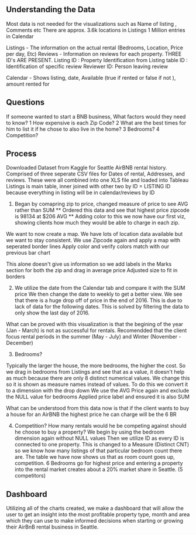 
## Understanding the Data
Most data is not needed for the visualizations such as Name of listing , Comments etc
There are approx. 3.6k locations in Listings 
  1 Million entries in Calendar


Listings - The information on the actual rental (Bedrooms, Location, Price per day, Etc) 
Reviews - Information on reviews for each property. 
     THREE ID's ARE PRESENT. 
      Listing ID : Property Identification from Listing table
      ID : Identification of specific review
      Reviewer ID: Person leaving review 

Calendar - Shows listing, date, Available (true if rented or false if not ), amount rented for 
      

## Questions 
If someone wanted to start a BNB business, What factors would they need to know? 
1 How expensive is each Zip Code? 
2 What are the best times for him to list it if he chose to also live in the home? 
3 Bedrooms? 
4 Competition? 


## Process 
Downloaded Dataset from Kaggle for Seattle AirBNB rental history. 
Comprised of three seperate CSV files for Dates of rental, Addresses, and reviews. 
These were all combined into one XLS file and loaded into Tableau
Listings is main table, inner joined with other two by ID = LISTING ID  because everything in listing will be in calendar/reviews by ID  

1. Began by comapring zip to price, changed measure of price to see AVG rather than SUM 
** Ordered this data and see that highest price zipcode is 98134 at $206 AVG **
Adding color to this we now have our first viz, showing clients how much they would be able to charge in each zip. 

We want to now create a map. 
We have lots of location data available but we want to stay consistent. 
We use Zipcode again and apply a map with seperated border lines 
Apply color and verify colors match with our previous bar chart 

This alone doesn't give us information so we add labels in the Marks section for both the zip and drag in average price 
Adjusted size to fit in borders

2. We utilize the date from the Calendar tab and compare it with the SUM price 
We then change the date to weekly to get a better view. 
We see that there is a huge drop off of price in the end of 2016. This is due to lack of data for the following dates. 
This is solved by filtering the data to only show the last day of 2016. 

What can be proved with this visualization is that the begining of the year (Jan - March) is not as successful for rentals. 
Recomendded that the client focus rental periods in the summer (May - July) and Winter (November - December) 

3. Bedrooms? 

Typically the larger the house, the more bedrooms, the higher the cost. 
So we drag in bedrooms from Listings and see that as a value, it doesn't help as much because there are only 8 distinct numerical values.
We change this so it is shown as measure names instead of values. 
To do this we convert it to a dimension with the drop down 
We use the AVG Price again and exclude the NULL value for bedrooms 
Applied price label and ensured it is also SUM 

What can be understood from this data now is that if the client wants to buy a house for an AirBNB the highest price he can charge will be the 6 BR 

4. Competition? 
How many rentals would he be competing against should he choose to buy a property? We begin by using the bedroom dimension again without NULL values
Then we utilize ID as every ID is connected to one property. 
This is changed to a Measure (Distinct CNT) so we know how many listings of that particular bedroom count there are. 
The table we have now shows us that as room count goes up, competition. 
6 Bedrooms go for highest price and entering a property into the rental market creates about a 20% market share in Seattle. (5 competitors) 



## Dashboard 
Utilizing all of the charts created, we make a dashboard that will allow the user to get an insight into the most profitable property type, month 
and area which they can use to make informed decisions when starting or growing their AirBnB rental business in Seattle. 





